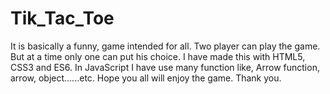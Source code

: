 # Tik_Tac_Toe
It is basically a funny, game intended for all. Two player can play the game. But at a time only one can put his choice.
I have made this with HTML5, CSS3 and ES6. In JavaScript I have use many function like, Arrow function, arrow, object......etc.
Hope you all will enjoy the game. Thank you.
